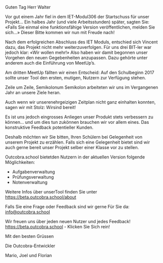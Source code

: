 Guten Tag Herr Walter

Vor gut einem Jahr fiel in dem IET-Modul306 der Startschuss für unser Projekt… Ein halbes Jahr (und viele Arbeitsstunden) später, sagten Sie: «Falls Sie einmal eine funktionsfähige Version veröffentlichen, melden Sie sich…» Dieser Bitte kommen wir nun mit Freude nach!

Nach dem erfolgreichen Abschluss des IET
Moduls, entschied sich Vincent dazu, das Projekt nicht mehr weiterzuverfolgen.
Für uns drei BIT-ler war jedoch klar: «Wir wollen mehr!»
Also haben wir damit begonnen unser Vorgehen den neuen Gegebenheiten anzupassen.
Dazu gehörte unter anderem auch die Einführung von MeetUp’s.

Am dritten MeetUp fällten wir einen Entscheid: Auf den Schulbeginn 2017 sollte unser Tool den ersten, mutigen, Nutzern zur Verfügung stehen.

Zeile um Zeile, Semikolonum Semikolon arbeiteten wir uns im Vergangenen Jahr an unsere Ziele heran.

Auch wenn wir unserenehrgeizigen Zeitplan nicht ganz einhalten konnten, sagen wir mit Stolz: Wirsind bereit!

Es ist uns jedoch eingrosses Anliegen unser Produkt stets verbessern zu können… und um dies tun zukönnen brauchen wir vor allem eines. Das konstruktive Feedback potentieller Kunden.

Deshalb möchten wir Sie bitten, Ihren Schülern bei Gelegenheit von unserem Projekt zu erzählen.
Falls sich eine Gelegenheit bietet sind wir auch gerne bereit unser Projekt selber einer Klasse vor zu stellen.

Outcobra.school bietetden Nutzern in der aktuellen Version folgende Möglichkeiten: 

* Aufgabenverwaltung
* Prüfungsverwaltung
*  Notenverwaltung

Weitere Infos über unserTool finden Sie unter https://beta.outcobra.school/about

Falls Sie eine Frage oder Feedback sind wir gerne Für Sie da: info@outcobra.school

Wir freuen uns über jeden neuen Nutzer und jedes Feedback!
https://beta.outcobra.school - Klicken Sie Sich rein!

Mit den besten Grüssen

Die Outcobra-Entwickler

Mario, Joel und Florian